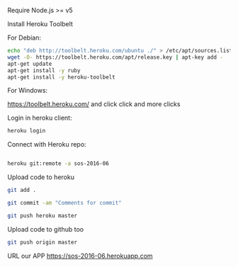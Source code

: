 
Require Node.js >= v5

Install Heroku Toolbelt

For Debian:

```bash
echo "deb http://toolbelt.heroku.com/ubuntu ./" > /etc/apt/sources.list.d/heroku.list
wget -O- https://toolbelt.heroku.com/apt/release.key | apt-key add -
apt-get update
apt-get install -y ruby
apt-get install -y heroku-toolbelt
```
For Windows:

https://toolbelt.heroku.com/ and click click and more clicks

Login in heroku client:
``` bash
heroku login
```
Connect with Heroku repo:

``` bash

heroku git:remote -a sos-2016-06
```
Upload code to heroku
``` bash
git add .

git commit -am "Comments for commit"

git push heroku master
``` 

Upload code to github too

```bash
git push origin master

```



URL our APP https://sos-2016-06.herokuapp.com
